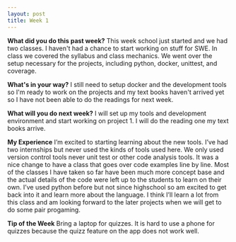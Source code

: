 ```yaml
---
layout: post
title: Week 1
---
```



**What did you do this past week?**
This week school just started and we had two classes. I haven't had a chance to start working on stuff for SWE. In class we covered the syllabus and class mechanics. We went over the setup necessary for the projects, including python, docker, unittest, and coverage. 

**What's in your way?**
I still need to setup docker and the development tools so I'm ready to work on the projects and my text books haven't arrived yet so I have not been able to do the readings for next week.

**What will you do next week?**
I will set up my tools and development environment and start working on project 1. I will do the reading one my text books arrive.

**My Experience**
I’m excited to starting learning about the new tools. I’ve had two internships but never used the kinds of tools used here. We only used version control tools never unit test or other code analysis tools. It was a nice change to have a class that goes over code examples line by line. Most of the classes I have taken so far have been much more concept base and the actual details of the code were left up to the students to learn on their own. I’ve used python before but not since highschool so am excited to get back into it and learn more about the language. I think I’ll learn a lot from this class and am looking forward to the later projects when we will get to do some pair progaming.

**Tip of the Week**
Bring a laptop for quizzes. It is hard to use a phone for quizzes because the quizz feature on the app does not work well.


